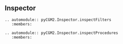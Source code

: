 ## Inspector


```{eval-rst}
.. automodule:: pyCGM2.Inspector.inspectFilters
   :members:
```

```{eval-rst}
.. automodule:: pyCGM2.Inspector.inspectProcedures
   :members:
```
